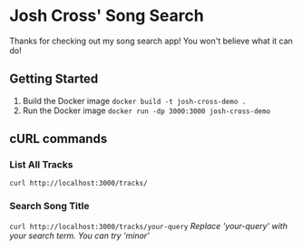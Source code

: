 # Josh Cross' Song Search

Thanks for checking out my song search app! You won't believe what it can do!

## Getting Started
1. Build the Docker image
    `docker build -t josh-cross-demo .`
2. Run the Docker image
```docker run -dp 3000:3000 josh-cross-demo```

## cURL commands
### List All Tracks
```curl http://localhost:3000/tracks/```

### Search Song Title
```curl http://localhost:3000/tracks/your-query```
*Replace 'your-query' with your search term. You can try 'minor'*